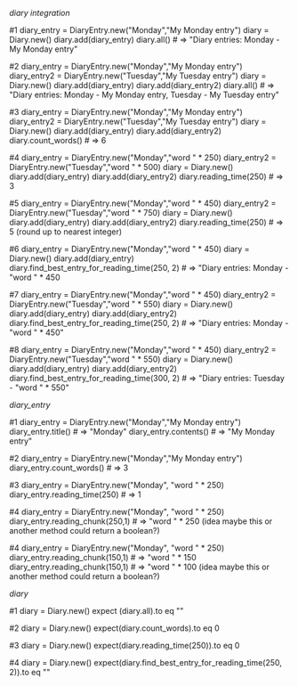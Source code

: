 _diary integration_

#1
diary_entry = DiaryEntry.new("Monday","My Monday entry")
diary = Diary.new()
diary.add(diary_entry)
diary.all() # => "Diary entries: Monday - My Monday entry"

#2
diary_entry = DiaryEntry.new("Monday","My Monday entry")
diary_entry2 = DiaryEntry.new("Tuesday","My Tuesday entry")
diary = Diary.new()
diary.add(diary_entry)
diary.add(diary_entry2)
diary.all() # => "Diary entries: Monday - My Monday entry, Tuesday - My Tuesday entry"

#3
diary_entry = DiaryEntry.new("Monday","My Monday entry")
diary_entry2 = DiaryEntry.new("Tuesday","My Tuesday entry")
diary = Diary.new()
diary.add(diary_entry)
diary.add(diary_entry2)
diary.count_words() # => 6

#4
diary_entry = DiaryEntry.new("Monday","word " * 250)
diary_entry2 = DiaryEntry.new("Tuesday","word " * 500)
diary = Diary.new()
diary.add(diary_entry)
diary.add(diary_entry2)
diary.reading_time(250) # => 3

#5
diary_entry = DiaryEntry.new("Monday","word " * 450)
diary_entry2 = DiaryEntry.new("Tuesday","word " * 750)
diary = Diary.new()
diary.add(diary_entry)
diary.add(diary_entry2)
diary.reading_time(250) # => 5 (round up to nearest integer)

#6
diary_entry = DiaryEntry.new("Monday","word " * 450)
diary = Diary.new()
diary.add(diary_entry)
diary.find_best_entry_for_reading_time(250, 2) # => "Diary entries: Monday - "word " * 450

#7
diary_entry = DiaryEntry.new("Monday","word " * 450)
diary_entry2 = DiaryEntry.new("Tuesday","word " * 550)
diary = Diary.new()
diary.add(diary_entry)
diary.add(diary_entry2)
diary.find_best_entry_for_reading_time(250, 2) # => "Diary entries: Monday - "word " * 450"

#8
diary_entry = DiaryEntry.new("Monday","word " * 450)
diary_entry2 = DiaryEntry.new("Tuesday","word " * 550)
diary = Diary.new()
diary.add(diary_entry)
diary.add(diary_entry2)
diary.find_best_entry_for_reading_time(300, 2) # => "Diary entries: Tuesday - "word " * 550"


_diary_entry_

#1
diary_entry = DiaryEntry.new("Monday","My Monday entry")
diary_entry.title() # => "Monday"
diary_entry.contents() # => "My Monday entry"

#2
diary_entry = DiaryEntry.new("Monday","My Monday entry")
diary_entry.count_words() # => 3

#3
diary_entry = DiaryEntry.new("Monday", "word " * 250)
diary_entry.reading_time(250) # => 1

#4
diary_entry = DiaryEntry.new("Monday", "word " * 250)
diary_entry.reading_chunk(250,1) # => "word " * 250
(idea maybe this or another method could return a boolean?)

#4
diary_entry = DiaryEntry.new("Monday", "word " * 250)
diary_entry.reading_chunk(150,1) # => "word " * 150
diary_entry.reading_chunk(150,1) # => "word " * 100
(idea maybe this or another method could return a boolean?)


_diary_

#1
diary = Diary.new()
expect (diary.all).to eq ""

#2
diary = Diary.new()
expect(diary.count_words).to eq 0

#3
diary = Diary.new()
expect(diary.reading_time(250)).to eq 0 

#4
diary = Diary.new()
expect(diary.find_best_entry_for_reading_time(250, 2)).to eq "" 


